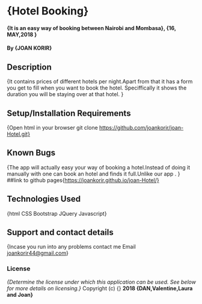 # {Hotel Booking}
#### {It is an easy way of booking between Nairobi and Mombasa}, {16, MAY,2018  }
#### By **{JOAN KORIR}**
## Description
{It contains prices of different hotels per night.Apart from that it has a form you get to fill when you want to
book the hotel. Speciffically it shows the duration you will be staying over at that  hotel. }
## Setup/Installation Requirements
{Open html in your browser
git clone https://github.com/joankorir/joan-Hotel.git}
## Known Bugs
{The app will actually easy your way of booking a hotel.Instead of doing it manually with one can book an hotel and finds it full.Unlike our app . }
##link to github pages{https://joankorir.github.io/joan-Hotel/}
## Technologies Used
{html
CSS
Bootstrap
JQuery
Javascript}

## Support and contact details
{Incase you run into any problems contact me Email joankorir44@gmail.com}
### License
*{Determine the license under which this application can be used.  See below for more details on licensing.}*
Copyright (c) {} **2018 {DAN,Valentine,Laura and Joan}**
